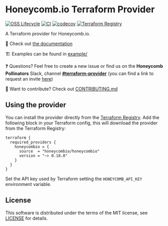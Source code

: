 # Honeycomb.io Terraform Provider

[![OSS Lifecycle](https://img.shields.io/osslifecycle/honeycombio/terraform-provider-honeycombio)](https://github.com/honeycombio/home/blob/main/honeycomb-oss-lifecycle-and-practices.md)
[![CI](https://github.com/honeycombio/terraform-provider-honeycombio/workflows/CI/badge.svg)](https://github.com/honeycombio/terraform-provider-honeycombio/actions)
[![codecov](https://codecov.io/gh/honeycombio/terraform-provider-honeycombio/branch/main/graph/badge.svg)](https://codecov.io/gh/honeycombio/terraform-provider-honeycombio)
[![Terraform Registry](https://img.shields.io/github/v/release/honeycombio/terraform-provider-honeycombio?color=5e4fe3&label=Terraform%20Registry&logo=terraform&sort=semver)](https://registry.terraform.io/providers/honeycombio/honeycombio/latest)

A Terraform provider for Honeycomb.io.

📄 Check out [the documentation](https://registry.terraform.io/providers/honeycombio/honeycombio/latest/docs)

🏗️ Examples can be found in [example/](example/)

❓ Questions? Feel free to create a new issue or find us on the **Honeycomb Pollinators** Slack, channel [**#terraform-provider**](https://honeycombpollinators.slack.com/archives/C017T9FFT0D) (you can find a link to request an invite [here](https://www.honeycomb.io/blog/spread-the-love-appreciating-our-pollinators-community/))

🔧 Want to contribute? Check out [CONTRIBUTING.md](./CONTRIBUTING.md)

## Using the provider

You can install the provider directly from the [Terraform Registry](https://registry.terraform.io/providers/honeycombio/honeycombio/latest). Add the following block in your Terraform config, this will download the provider from the Terraform Registry:

```hcl
terraform {
  required_providers {
    honeycombio = {
      source  = "honeycombio/honeycombio"
      version = "~> 0.18.0"
    }
  }
}
```

Set the API key used by Terraform setting the `HONEYCOMB_API_KEY` environment variable.

## License

This software is distributed under the terms of the MIT license, see [LICENSE](./LICENSE) for details.
